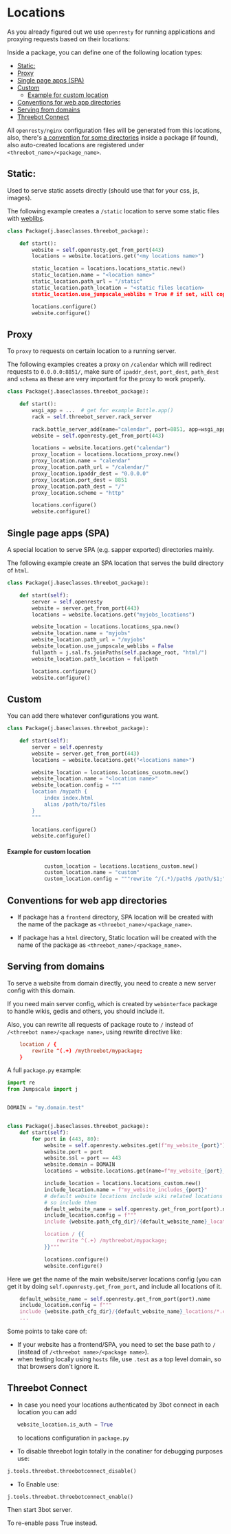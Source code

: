 # Locations
As you already figured out we use `openresty` for running applications and proxying requests based on their locations:

Inside a package, you can define one of the following location types:

- [Static:](#static)
- [Proxy](#proxy)
- [Single page apps (SPA)](#single-page-apps-spa)
- [Custom](#custom)
    - [Example for custom location](#example-for-custom-location)
- [Conventions for web app directories](#conventions-for-web-app-directories)
- [Serving from domains](#serving-from-domains)
- [Threebot Connect](#threebot-connect)

All `openresty/nginx` configuration files will be generated from this locations, also, there's [a convention for some directories](#conventions-for-web-app-directories) inside a package (if found), also auto-created locations are registered under `<threebot_name>/<package_name>`.

## Static:
Used to serve static assets directly (should use that for your css, js, images).

The following example creates a `/static` location to serve some static files with [weblibs](https://github.com/threefoldtech/jumpscaleX_weblibs).

```python
class Package(j.baseclasses.threebot_package):

    def start():
        website = self.openresty.get_from_port(443)
        locations = website.locations.get("<my locations name>")

        static_location = locations.locations_static.new()
        static_location.name = "<location name>"
        static_location.path_url = "/static"
        static_location.path_location = "<static files location>
        static_location.use_jumpscale_weblibs = True # if set, will copy weblibs and serve it from /static/weblibs directly

        locations.configure()
        website.configure()
```

## Proxy
To `proxy` to requests on certain location to a running server.

The following examples creates a proxy on `/calendar` which will redirect requests to `0.0.0.0:8851/`, make sure of `ipaddr_dest`, `port_dest`, `path_dest` and `schema` as these are very important for the proxy to work properly.

```python
class Package(j.baseclasses.threebot_package):

    def start():
        wsgi_app = ...  # get for example Bottle.app()
        rack = self.threebot_server.rack_server

        rack.bottle_server_add(name="calendar", port=8851, app=wsgi_app)
        website = self.openresty.get_from_port(443)

        locations = website.locations.get("calendar")
        proxy_location = locations.locations_proxy.new()
        proxy_location.name = "calendar"
        proxy_location.path_url = "/calendar/"
        proxy_location.ipaddr_dest = "0.0.0.0"
        proxy_location.port_dest = 8851
        proxy_location.path_dest = "/"
        proxy_location.scheme = "http"

        locations.configure()
        website.configure()
```

## Single page apps (SPA)
A special location to serve SPA (e.g. sapper exported) directories mainly.

The following example create an SPA location that serves the build directory of `html`.

```python
class Package(j.baseclasses.threebot_package):

    def start(self):
        server = self.openresty
        website = server.get_from_port(443)
        locations = website.locations.get("myjobs_locations")

        website_location = locations.locations_spa.new()
        website_location.name = "myjobs"
        website_location.path_url = "/myjobs"
        website_location.use_jumpscale_weblibs = False
        fullpath = j.sal.fs.joinPaths(self.package_root, "html/")
        website_location.path_location = fullpath

        locations.configure()
        website.configure()
```


## Custom
You can add there whatever configurations you want.

```python
class Package(j.baseclasses.threebot_package):

    def start(self):
        server = self.openresty
        website = server.get_from_port(443)
        locations = website.locations.get("<locations name>")

        website_location = locations.locations_cusotm.new()
        website_location.name = "<location name>"
        website_location.config = """
        location /mypath {
            index index.html
            alias /path/to/files
        }
        """

        locations.configure()
        website.configure()
```

#### Example for custom location

```python
            custom_location = locations.locations_custom.new()
            custom_location.name = "custom"
            custom_location.config = """rewrite ^/(.*)/path$ /path/$1;"""

```

## Conventions for web app directories
- If package has a `frontend` directory, SPA location will be created with the name of the package as `<threebot_name>/<package_name>`.

- If package has a `html` directory, Static location will be created with the name of the package as `<threebot_name>/<package_name>`.

## Serving from domains

To serve a website from domain directly, you need to create a new server config with this domain.

If you need main server config, which is created by `webinterface` package to handle wikis, gedis and others, you should include it.

Also, you can rewrite all requests of package route to `/` instead of `/<threebot name>/<package name>`, using rewrite directive like:

```conf
    location / {
        rewrite ^(.+) /mythreebot/mypackage;
    }
```

A full `package.py` example:

```python
import re
from Jumpscale import j


DOMAIN = "my.domain.test"


class Package(j.baseclasses.threebot_package):
    def start(self):
        for port in (443, 80):
            website = self.openresty.websites.get(f"my_website_{port}")
            website.port = port
            website.ssl = port == 443
            website.domain = DOMAIN
            locations = website.locations.get(name=f"my_website_{port}_locations")

            include_location = locations.locations_custom.new()
            include_location.name = f"my_website_includes_{port}"
            # default website locations include wiki related locations
            # so include them
            default_website_name = self.openresty.get_from_port(port).name
            include_location.config = f"""
            include {website.path_cfg_dir}/{default_website_name}_locations/*.conf;

            location / {{
                rewrite ^(.+) /mythreebot/mypackage;
            }}"""

            locations.configure()
            website.configure()

```

Here we get the name of the main website/server locations config (you can get it by doing `self.openresty.get_from_port`, and include all locations of it.

```python
    default_website_name = self.openresty.get_from_port(port).name
    include_location.config = f"""
    include {website.path_cfg_dir}/{default_website_name}_locations/*.conf;
    ...
```

Some points to take care of:
* If your website has a frontend/SPA, you need to set the base path to `/` (instead of `/<threebot name>/<package name>`).
* when testing locally using `hosts` file, use `.test` as a top level domain, so that browsers don't ignore it.

## Threebot Connect

- In case you need your locations authenticated by 3bot connect in each location you can add

    ```python
    website_location.is_auth = True
    ```

    to locations configuration in `package.py`

- To disable threebot login totally in the conatiner for debugging purposes use:

```python
j.tools.threebot.threebotconnect_disable()
```

- To Enable use:

```python
j.tools.threebot.threebotconnect_enable()
```


Then start 3bot server.

To re-enable pass True instead.
